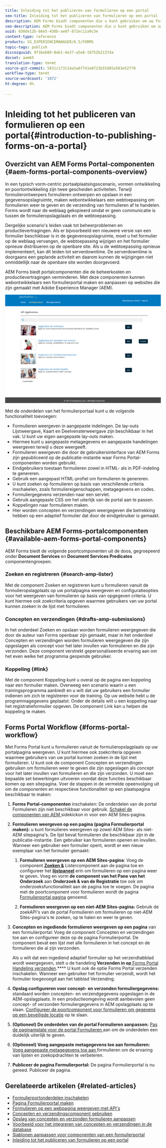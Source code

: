 ```yaml
---
title: Inleiding tot het publiceren van formulieren op een portal
seo-title: Inleiding tot het publiceren van formulieren op een portal
description: AEM Forms biedt componenten die u kunt gebruiken om uw formulierportal te maken. In deze artikelen wordt u kennisgemaakt met de beschikbare onderdelen van de portal Formulieren.
seo-description: AEM Forms biedt componenten die u kunt gebruiken om uw formulierportal te maken. In deze artikelen wordt u kennisgemaakt met de beschikbare onderdelen van de portal Formulieren.
uuid: 658de12b-66e5-438b-ae8f-872ec11a9c3e
content-type: reference
products: SG_EXPERIENCEMANAGER/6.5/FORMS
topic-tags: publish
discoiquuid: 9f1beb89-8eb1-4e37-a5e8-19752b21374a
docset: aem65
translation-type: tm+mt
source-git-commit: 5831c173114a5a6f741e0721b55d85a583e52f78
workflow-type: tm+mt
source-wordcount: '1072'
ht-degree: 0%

---
```



# Inleiding tot het publiceren van formulieren op een portal{#introduction-to-publishing-forms-on-a-portal}

## Overzicht van AEM Forms Portal-componenten {#aem-forms-portal-components-overview}

In een typisch vorm-centric portaalplaatsingsscenario, vormen ontwikkeling en poortontwikkeling zijn twee gescheiden activiteiten. Terwijl formulierontwerpers formulieren ontwerpen en opslaan in een gegevensopslagruimte, maken webontwikkelaars een webtoepassing om formulieren weer te geven en de verzending van formulieren af te handelen. Forms wordt naar de weblaag gekopieerd omdat er geen communicatie is tussen de formulieropslagplaats en de webtoepassing.

Dergelijke scenario&#39;s leiden vaak tot beheerproblemen en productievertragingen. Als er bijvoorbeeld een nieuwere versie van een formulier beschikbaar is in de gegevensopslagruimte, moet u het formulier op de weblaag vervangen, de webtoepassing wijzigen en het formulier opnieuw distribueren op de openbare site. Als u de webtoepassing opnieuw implementeert, kan dit leiden tot serverdowntime. De serverdowntime is doorgaans een geplande activiteit en daarom kunnen de wijzigingen niet onmiddellijk naar de openbare site worden doorgevoerd.

AEM Forms biedt portalcomponenten die de beheerkosten en productievertragingen verminderen. Met deze componenten kunnen webontwikkelaars een formulierportal maken en aanpassen op websites die zijn gemaakt met Adobe Experience Manager (AEM).

![AEM Forms Portal](assets/aem-forms-portal.png)

Met de onderdelen van het formulierportaal kunt u de volgende functionaliteit toevoegen:

* Formulieren weergeven in aangepaste indelingen. De lay-outs Lijstweergave, Kaart en Deelvensterweergave zijn beschikbaar in het vak. U kunt uw eigen aangepaste lay-outs maken.
* Hiermee kunt u aangepaste metagegevens en aangepaste handelingen weergeven terwijl u deze weergeeft.
* Formulieren weergeven die door de gebruikersinterface van AEM Forms zijn gepubliceerd op de publicatie-instantie waar Forms Portal-componenten worden gebruikt.
* Eindgebruikers toestaan formulieren zowel in HTML- als in PDF-indeling te genereren.
* Gebruik een aangepast HTML-profiel om formulieren te genereren.
* U kunt zoeken op formulieren op basis van verschillende criteria inschakelen, zoals formuliereigenschappen, metagegevens en codes.
* Formuliergegevens verzenden naar een servlet.
* Gebruik aangepaste CSS om het uiterlijk van de portal aan te passen.
* Koppelingen naar formulieren maken.
* Hier worden concepten en verzendingen weergegeven die betrekking hebben op een adaptief formulier dat door de eindgebruiker is gemaakt.

## Beschikbare AEM Forms-portalcomponenten {#available-aem-forms-portal-components}

AEM Forms biedt de volgende poortcomponenten uit de doos, gegroepeerd onder **Document Services** en **Document Services Predicates** componentengroepen:

### Zoeken en registreren {#search-amp-lister}

Met de component Zoeken en registreren kunt u formulieren vanuit de formulieropslagplaats op uw portalpagina weergeven en configuratieopties voor het weergeven van formulieren op basis van opgegeven criteria. U kunt hiermee ook zoekcriteria opgeven waarmee gebruikers van uw portal kunnen zoeken in de lijst met formulieren.

### Concepten en verzendingen {#drafts-amp-submissions}

In het onderdeel Zoeken en opslaan worden formulieren weergegeven die door de auteur van Forms openbaar zijn gemaakt, maar in het onderdeel Concepten en verzendingen worden formulieren weergegeven die zijn opgeslagen als concept voor het later invullen van formulieren en die zijn verzonden. Deze component verstrekt gepersonaliseerde ervaring aan om het even welke het programma geopende gebruiker.

### Koppeling {#link}

Met de component Koppeling kunt u overal op de pagina een koppeling naar een formulier maken. Overweeg een scenario waarin u een trainingsprogramma aanbiedt en u wilt dat uw gebruikers een formulier indienen om zich te registreren voor de training. Op uw website hebt u de programmagegevens geplaatst. Onder de details wilt u een koppeling naar het registratieformulier opgeven. De component Link kan u helpen die koppeling te maken.

## Forms Portal Workflow {#forms-portal-workflow}

Met Forms Portal kunt u formulieren vanuit de formulieropslagplaats op uw portalpagina weergeven. U kunt hiermee ook zoekcriteria opgeven waarmee gebruikers van uw portal kunnen zoeken in de lijst met formulieren. U kunt ook de component Concepten en verzendingen gebruiken om formulieren weer te geven die zijn opgeslagen als concept voor het later invullen van formulieren en die zijn verzonden. U moet een bepaalde set bewerkingen uitvoeren voordat deze functies beschikbaar komen op een sitepagina. Voer de stappen in de vermelde opeenvolging uit om de componenten en respectieve functionaliteit op een plaatspagina beschikbaar te maken:

1. **Forms Portal-componenten** inschakelen: De onderdelen van de portal Formulieren zijn niet beschikbaar voor gebruik. [Schakel de componenten van AEM ](/help/forms/using/enabling-forms-portal-components.md) sidekickon in voor een AEM Sites-pagina.
1. **Formulieren weergeven op een pagina (pagina Formulierportal maken):** u kunt formulieren weergeven op zowel AEM Sites- als niet-AEM sitepagina&#39;s. De lijst bevat formulieren die beschikbaar zijn in de publicatie-instantie. Een gebruiker kan formulieren openen en invullen. Wanneer een gebruiker een formulier opent, wordt er een nieuw exemplaar van het formulier gemaakt:

   1. **Formulieren weergeven op een AEM Sites-pagina**: Voeg de component  **[Zoeken &amp;](../../forms/using/creating-form-portal-page.md)** Listercomponent aan de pagina toe en configureer het  **[lijstpaneel](../../forms/using/creating-form-portal-page.md#p-list-pane-p)** erin om formulieren op een pagina weer te geven. Voeg en vorm **de component van het Pane van het Onderzoek** aan **Onderzoek &amp; van de Registratie** toe ook om onderzoeksfunctionaliteit aan de pagina toe te voegen. De pagina met de poortcomponent voor formulieren wordt de pagina [Formulierportal pagina](../../forms/using/creating-form-portal-page.md) genoemd.

   1. **Formulieren weergeven op een niet-AEM Sites-pagina:** Gebruik de zoekAPI&#39;s van de  [ ](/help/forms/using/listing-forms-webpage-using-apis.md) portal Formulieren om formulieren op niet-AEM Sites-pagina&#39;s te zoeken, op te halen en weer te geven.

1. **Concepten en ingediende formulieren weergeven op een pagina** van een formulierportal: Voeg de component Concepten en verzendingen toe aan en configureer deze op de pagina Formulierportal. De component bevat een lijst met alle formulieren in het concept en de formulieren die al zijn verzonden.

   Als u wilt dat een ingediend adaptief formulier op het verzendtabblad wordt weergegeven, stelt u de handeling **Verzenden in op**[ Forms Portal Handeling verzenden](configuring-submit-actions.md).**** U kunt ook de optie Forms Portal verzenden inschakelen. Wanneer een gebruiker het formulier verzendt, wordt het formulier toegevoegd aan het tabblad Verzending.

1. **Opslag configureren voor concept- en verzonden formuliergegevens:** standaard worden concepten- en verzendgegevens opgeslagen in de AEM-opslagplaats. In een productieomgeving wordt aanbevolen geen concept- of verzonden formuliergegevens in AEM opslagplaats op te slaan. [Configureer de poortcomponent voor formulieren om gegevens op een beveiligde locatie](../../forms/using/draft-submission-component.md#customizing-the-storage) op te slaan.
1. **(Optioneel) De onderdelen van de portal Formulieren aanpassen:** [Pas de paginamplate voor de portal Formulieren ](../../forms/using/customizing-templates-forms-portal-components.md) aan om de onderdelen een duidelijk uiterlijk te geven.
1. **(Optioneel) Voeg aangepaste metagegevens toe aan formulieren:** [Voeg aangepaste metagegevens toe aan ](../../forms/using/customizing-templates-forms-portal-components.md) formulieren om de ervaring van lijsten en zoekopdrachten te verbeteren.
1. **Publiceer de pagina Formulierportal:** De pagina Formulierportal is nu gereed. Publiceer de pagina.

## Gerelateerde artikelen {#related-articles}

* [Formulierportonderdelen inschakelen](/help/forms/using/enabling-forms-portal-components.md)
* [Pagina Formulierportal maken](../../forms/using/creating-form-portal-page.md)
* [Formulieren op een webpagina weergeven met API&#39;s](/help/forms/using/listing-forms-webpage-using-apis.md)
* [Concepten en verzendingscomponent gebruiken](../../forms/using/draft-submission-component.md)
* [Opslag van concepten en verzonden formulieren aanpassen](../../forms/using/draft-submission-component.md#customizing-the-storage)
* [Voorbeeld voor het integreren van concepten en verzendingen in de database](integrate-draft-submission-database.md)
* [Sjablonen aanpassen voor componenten van een formulierportal](../../forms/using/customizing-templates-forms-portal-components.md)
* [Inleiding tot het publiceren van formulieren op een portal](../../forms/using/introduction-publishing-forms.md)

